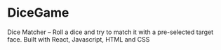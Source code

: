 # DiceGame
Dice Matcher – Roll a dice and try to match it with a pre-selected target face. Built with React, Javascript, HTML and CSS
